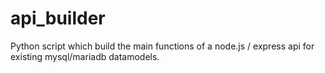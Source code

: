 # api_builder
Python script which build the main functions of a node.js / express api for existing mysql/mariadb datamodels. 
